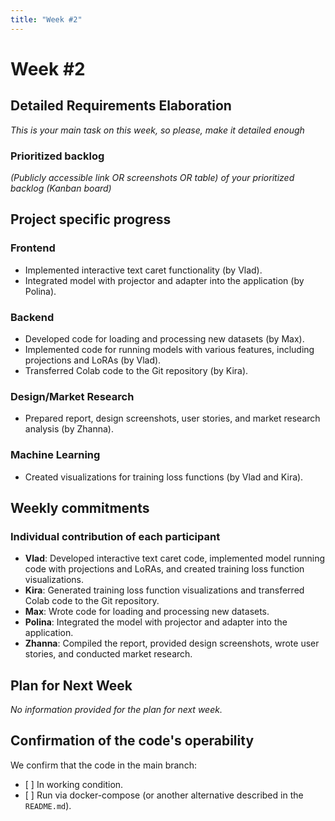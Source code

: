 ```yaml
---
title: "Week #2"
---
```

# **Week #2**

## Detailed Requirements Elaboration

*This is your main task on this week, so please, make it detailed enough*

### Prioritized backlog

*(Publicly accessible link OR screenshots OR table) of your prioritized backlog (Kanban board)*



## Project specific progress

### Frontend

- Implemented interactive text caret functionality (by Vlad).
- Integrated model with projector and adapter into the application (by Polina).

### Backend

- Developed code for loading and processing new datasets (by Max).
- Implemented code for running models with various features, including projections and LoRAs (by Vlad).
- Transferred Colab code to the Git repository (by Kira).

### Design/Market Research

- Prepared report, design screenshots, user stories, and market research analysis (by Zhanna).

### Machine Learning

- Created visualizations for training loss functions (by Vlad and Kira).

## Weekly commitments

### Individual contribution of each participant

- **Vlad**: Developed interactive text caret code, implemented model running code with projections and LoRAs, and created training loss function visualizations.
- **Kira**: Generated training loss function visualizations and transferred Colab code to the Git repository.
- **Max**: Wrote code for loading and processing new datasets.
- **Polina**: Integrated the model with projector and adapter into the application.
- **Zhanna**: Compiled the report, provided design screenshots, wrote user stories, and conducted market research.

## Plan for Next Week

*No information provided for the plan for next week.*

## Confirmation of the code's operability

We confirm that the code in the main branch:

- \[ \] In working condition.
- \[ \] Run via docker-compose (or another alternative described in the `README.md`).